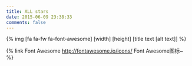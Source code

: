 ```yaml
---
title: ALL stars
date: 2015-06-09 23:38:33
comments: false
---
```

<i class="fa  fa-fw fa-font-awesome"></i>
{% img [fa  fa-fw fa-font-awesome]  [width] [height] [title text [alt text]] %}

{% link Font Awesome http://fontawesome.io/icons/ Font Awesome图标~ %}